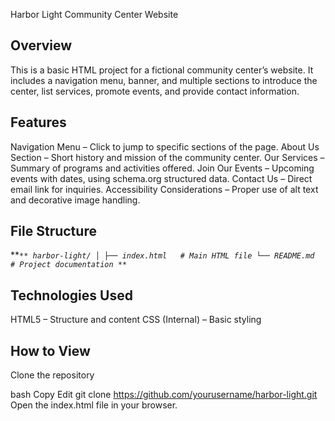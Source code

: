 Harbor Light Community Center Website
## Overview
This is a basic HTML project for a fictional community center’s website.
It includes a navigation menu, banner, and multiple sections to introduce the center, list services, promote events, and provide contact information.

## Features
Navigation Menu – Click to jump to specific sections of the page.
About Us Section – Short history and mission of the community center.
Our Services – Summary of programs and activities offered.
Join Our Events – Upcoming events with dates, using schema.org structured data.
Contact Us – Direct email link for inquiries.
Accessibility Considerations – Proper use of alt text and decorative image handling.

## File Structure
***```**
harbor-light/
│
├── index.html   # Main HTML file
└── README.md    # Project documentation
**```*

## Technologies Used
HTML5 – Structure and content
CSS (Internal) – Basic styling

## How to View
Clone the repository

bash
Copy
Edit
git clone https://github.com/yourusername/harbor-light.git
Open the index.html file in your browser.
